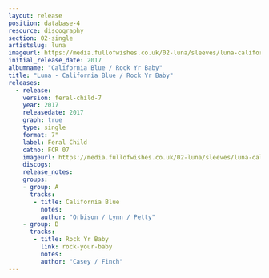 ```yaml
---
layout: release
position: database-4
resource: discography
section: 02-single
artistslug: luna
imageurl: https://media.fullofwishes.co.uk/02-luna/sleeves/luna-california-blue-rock-yr-baby-front.jpg
initial_release_date: 2017
albumname: "California Blue / Rock Yr Baby"
title: "Luna - California Blue / Rock Yr Baby"
releases:
  - release:
    version: feral-child-7
    year: 2017
    releasedate: 2017
    graph: true
    type: single
    format: 7"
    label: Feral Child
    catno: FCR 07
    imageurl: https://media.fullofwishes.co.uk/02-luna/sleeves/luna-california-blue-rock-yr-baby-front.jpg
    discogs:
    release_notes:
    groups:
    - group: A
      tracks:
       - title: California Blue
         notes:
         author: "Orbison / Lynn / Petty"
    - group: B
      tracks:
       - title: Rock Yr Baby
         link: rock-your-baby
         notes:
         author: "Casey / Finch"
---
```

